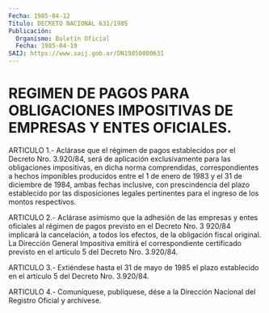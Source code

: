 ```yaml
---
Fecha: 1985-04-12
Título: DECRETO NACIONAL 631/1985
Publicación:
  Organismo: Boletín Oficial
  Fecha: 1985-04-19
SAIJ: https://www.saij.gob.ar/DN19850000631
---
```

# REGIMEN DE PAGOS PARA OBLIGACIONES IMPOSITIVAS DE EMPRESAS Y ENTES OFICIALES.

<a id="1"></a>
ARTICULO  1.-  Aclárase que el régimen de pagos establecidos por el Decreto Nro. 3.920/84,  será  de aplicación exclusivamente para las obligaciones impositivas, en dicha norma comprendidas, correspondientes  a hechos imponibles  producidos  entre  el  1  de enero  de  1983  y  el  31  de  diciembre  de  1984,  ambas  fechas inclusive,  con  prescindencia    del  plazo  establecido  por  las disposiciones legales pertinentes para  el  ingreso  de  los montos respectivos.

<a id="2"></a>
ARTICULO  2.-  Aclárase  asimismo que la adhesión de las empresas y entes oficiales al régimen  de  pagos previsto en el Decreto Nro. 3 920/84  implicará  la cancelación,  a  todos  los  efectos,  de  la obligación  fiscal  original.    La  Dirección  General  Impositiva emitirá el correspondiente certificado  previsto  en  el artículo 5 del Decreto Nro. 3.920/84.

<a id="3"></a>
ARTICULO  3.-  Extiéndese  hasta  el  31  de  mayo de 1985 el plazo establecido en el artículo 5 del Decreto Nro. 3.920/84.

<a id="4"></a>
ARTICULO  4.- Comuníquese, publíquese, dése a la Dirección Nacional del Registro Oficial y archívese.